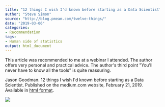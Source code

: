 ```yaml
---
title: "12 things I wish I'd known before starting as a Data Scientist"
author: "Steve Simon"
source: "http://blog.pmean.com/twelve-things/"
date: "2019-03-06"
categories:
- Recommendation
tags:
- Human side of statistics
output: html_document
---
```


This article was recommended to me at a webinar I attended. The author
offers very personal and practical advice. The author's third point
"You'll never have to know all the tools" is quite
reassuring.

<!---More--->

Jason Goodman. 12 things I wish I'd known before starting as a Data
Scientist. Published on the medium.com website, February 21, 2019.
Available in [html
format](https://medium.com/deliberate-data-science/12-things-i-wish-id-known-before-starting-as-a-data-scientist-45989be6300e).

![](http://www.pmean.com/new-images/19/twelve-things01.png)




